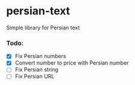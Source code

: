 # persian-text
Simple library for Persian text

### Todo:
- [X] Fix Persian numbers
- [X] Convert number to price with Persian number
- [ ] Fix Persian string
- [ ] Fix Persian URL
